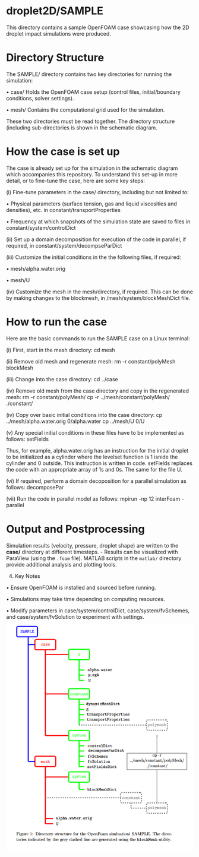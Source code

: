 # droplet2D/SAMPLE

This directory contains a sample OpenFOAM case showcasing how the 2D droplet impact simulations were produced.  

# Directory Structure

The SAMPLE/ directory contains two key directories for running the simulation:

•	case/ Holds the OpenFOAM case setup (control files, initial/boundary conditions, solver settings). 

•	mesh/ Contains the computational grid used for the simulation. 

These two directories must be read together.  The directory structure (including sub-directories is shown in the schematic diagram.

# How the case is set up

The case is already set up for the simulation in the schematic diagram which accompanies this repository.  To understand this set-up in more detail, or to fine-tune the case, here are some key steps:

(i)	Fine-tune parameters in the case/ directory, including but not limited to:

•	Physical parameters (surface tension, gas and liquid viscosities and densities), etc. in constant/transportProperties

•	Frequency at which snapshots of the simulation state  are saved to files in constant/system/controlDict

(ii)	Set up a domain decomposition for execution of the code in parallel, if required, in constant/system/decompseParDict

(iii)	Customize the initial conditions in the the following files, if required:

•	mesh/alpha.water.orig

•	mesh/U

(iv)	Customize the mesh in the mesh/directory, if required.  This can be done by making changes to the blockmesh, in /mesh/system/blockMeshDict file.

# How to run the case

Here are the basic commands to run the SAMPLE case on a Linux terminal:

(i)	First, start in the mesh directory:
cd mesh

(ii)	Remove old mesh and regenerate mesh:
rm -r constant/polyMesh
blockMesh

(iii)	Change into the case directory:
cd ../case

(iv) Remove old mesh from the case directory and copy in the regenerated mesh:
rm -r constant/polyMesh/
cp -r ../mesh/constant/polyMesh/ ./constant/

(iv)	Copy over basic initial conditions into the case directory:
cp ../mesh/alpha.water.orig 0/alpha.water
cp ../mesh/U 0/U

(v)	Any special initial conditions in these files have to be implemented as follows:
setFields

Thus, for example, alpha.water.orig has an instruction for the initial droplet to be initialized as a cylinder where the levelset function is 1 isnide the cylinder and 0 outside.  This instruction is written in code.  setFields replaces the code with an appropriate array of 1s and 0s.  The same for the file U.

(vi)	If required, perform a domain decoposition for a parallel simulation as follows:
decomposePar
  
(vii)	Run the code in parallel model as follows:
mpirun -np 12 interFoam -parallel

# Output and Postprocessing

Simulation results (velocity, pressure, droplet shape) are written to the **case/** directory at different timesteps. - Results can be visualized with ParaView (using the `.foam` file). 
MATLAB scripts in the `matlab/` directory provide additional analysis and plotting tools.

4.	Key Notes

•	Ensure OpenFOAM is installed and sourced before running.

•	Simulations may take time depending on computing resources. 

•	Modify parameters in case/system/controlDict, case/system/fvSchemes, and case/system/fvSolution to experiment with settings.


![Directory Structure](structure.png)





